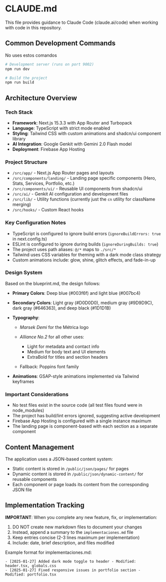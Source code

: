 # CLAUDE.md

This file provides guidance to Claude Code (claude.ai/code) when working with code in this repository.

## Common Development Commands

No uses estos comandos

```bash
# Development server (runs on port 9002)
npm run dev

# Build the project
npm run build
```

## Architecture Overview

### Tech Stack
- **Framework**: Next.js 15.3.3 with App Router and Turbopack
- **Language**: TypeScript with strict mode enabled
- **Styling**: Tailwind CSS with custom animations and shadcn/ui component library
- **AI Integration**: Google Genkit with Gemini 2.0 Flash model
- **Deployment**: Firebase App Hosting

### Project Structure
- `/src/app/` - Next.js App Router pages and layouts
- `/src/components/landing/` - Landing page specific components (Hero, Stats, Services, Portfolio, etc.)
- `/src/components/ui/` - Reusable UI components from shadcn/ui
- `/src/ai/` - Genkit AI configuration and development files
- `/src/lib/` - Utility functions (currently just the `cn` utility for className merging)
- `/src/hooks/` - Custom React hooks

### Key Configuration Notes
- TypeScript is configured to ignore build errors (`ignoreBuildErrors: true` in next.config.ts)
- ESLint is configured to ignore during builds (`ignoreDuringBuilds: true`)
- The project uses path aliases: `@/*` maps to `./src/*`
- Tailwind uses CSS variables for theming with a dark mode class strategy
- Custom animations include: glow, shine, glitch effects, and fade-in-up

### Design System

Based on the blueprint.md, the design follows:

* **Primary Colors**: Deep blue (#003f6f) and light blue (#007bc4)
* **Secondary Colors**: Light gray (#D0D0D0), medium gray (#9D9D9C), dark gray (#646363), and deep black (#1D1D1B)
* **Typography**:

  * *Marsek Demi* for the Métrica logo
  * *Alliance No.2* for all other uses:

    * Light for metadata and contact info
    * Medium for body text and UI elements
    * ExtraBold for titles and section headers
  * Fallback: Poppins font family
* **Animations**: GSAP-style animations implemented via Tailwind keyframes

### Important Considerations

- No test files exist in the source code (all test files found were in node_modules)
- The project has build/lint errors ignored, suggesting active development
- Firebase App Hosting is configured with a single instance maximum
- The landing page is component-based with each section as a separate component

## Content Management

The application uses a JSON-based content system:
- Static content is stored in `/public/json/pages/` for pages
- Dynamic content is stored in `/public/json/dynamic-content/` for reusable components
- Each component or page loads its content from the corresponding JSON file

## Implementation Tracking

**IMPORTANT**: When you complete any new feature, fix, or implementation:
1. DO NOT create new markdown files to document your changes
2. Instead, append a summary to the `implementaciones.md` file
3. Keep entries concise (2-3 lines maximum per implementation)
4. Include: date, brief description, and files modified

Example format for implementaciones.md:
```
- [2025-01-27] Added dark mode toggle to header - Modified: header.tsx, globals.css
- [2025-01-27] Fixed responsive issues in portfolio section - Modified: portfolio.tsx
```